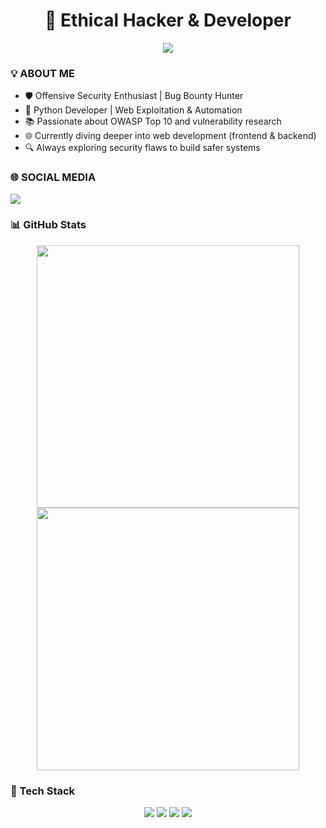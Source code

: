 <!-- HEADER -->
<h1 align="center">🧪 Ethical Hacker & Developer</h1>

<p align="center">
  <img src="https://readme-typing-svg.herokuapp.com/?color=00ff00&center=true&vCenter=true&lines=OFFSEC+AND+BUG+BOUNTY+HUNTER;PYTHON+LOVER+🐍;WEB+SECURITY+RESEARCHER;EXPLORING+OWASP+Top+10+🔐" />
</p>

### 💡 ABOUT ME

- 🛡️ Offensive Security Enthusiast | Bug Bounty Hunter  
- 🐍 Python Developer | Web Exploitation & Automation  
- 📚 Passionate about OWASP Top 10 and vulnerability research  
- 🌐 Currently diving deeper into web development (frontend & backend)  
- 🔍 Always exploring security flaws to build safer systems 

### 🌐 SOCIAL MEDIA

<p align="left">
  <a href="https://www.youtube.com/channel/UCtNwQMFSl4BJ9BZfOv_9bBg">
    <img src="https://img.shields.io/badge/YouTube-FF0000?style=for-the-badge&logo=youtube&logoColor=white"/>
  </a>
</p>

### 📊 GitHub Stats

<p align="center">
  <img width="420em" src="https://github-readme-stats.vercel.app/api?username=matthew956&show_icons=true&theme=default&include_all_commits=true&count_private=true" />
  <img width="420em" src="https://github-readme-stats.vercel.app/api/top-langs/?username=matthew956&layout=compact&langs_count=10&theme=default"/>
</p>

### 🧠 Tech Stack

<p align="center">
  <img src="https://img.shields.io/badge/Python-3670A0?style=for-the-badge&logo=python&logoColor=white"/>
  <img src="https://img.shields.io/badge/Bash-121011?style=for-the-badge&logo=gnu-bash&logoColor=white"/>
  <img src="https://img.shields.io/badge/Linux-FCC624?style=for-the-badge&logo=linux&logoColor=black"/>
  <img src="https://img.shields.io/badge/Cybersecurity-222222?style=for-the-badge&logo=tryhackme&logoColor=white"/>
</p>
